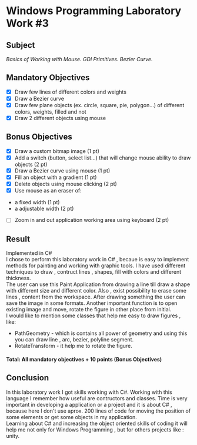 # Windows Programming Laboratory Work #3
## Subject
_Basics of Working with Mouse. GDI Primitives. Bezier Curve._

## Mandatory Objectives
- [x] Draw few lines of different colors and weights
- [x] Draw a Bezier curve
- [x] Draw few plane objects (ex. circle, square, pie, polygon...) of different colors, weights, filled and not
- [x] Draw 2 different objects using mouse

## Bonus Objectives

- [x] Draw a custom bitmap image (1 pt) 
- [x] Add a switch (button, select list...) that will change mouse ability to draw objects (2 pt)
- [X] Draw a Bezier curve using mouse (1 pt)
- [x] Fill an object with a gradient (1 pt)
- [x] Delete objects using mouse clicking (2 pt)
- [x] Use mouse as an eraser of:
 - a fixed width (1 pt)
 - a adjustable width (2 pt)
- [ ] Zoom in and out application working area using keyboard (2 pt)

## Result
Implemented in C#<br>
I chose to perform this laboratory work in C# , becaue is easy to implement methods for painting and working with graphic tools.
I have used different techniques to draw , contruct lines , shapes, fill with colors and different thickness.<br>
The user can use this Paint Application from drawing a line till draw a shape with different size and different color. Also , exist possibility to erase some lines , content from the workspace. After drawing something the user can save the image in some formats. 
Another important function is to open existing image and move, rotate the figure in other place from initial.<br>
I would like to mention some classes that help me easy to draw figures , like: <br>
* PathGeometry - which is contains all power of geometry and using this you can draw line , arc, bezier, polyline segment.
* RotateTransform - it help me to rotate the figure.
#### Total: All mandatory objectives + 10 points (Bonus Objectives)
  
  ## Conclusion
  In this laboratory work I got skills working with C#. Working with this language I remember how useful are contructors and classes.
  Time is very important in developing a application or a project and it is about C# , because here I don't use aprox. 200 lines of code
  for moving the position of some elements or get some objects in my application.<br>
  Learning about C# and increasing the object oriented skills of coding it will help me not only for Windows Programming , but for others   projects  like : unity.
 

